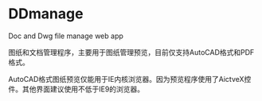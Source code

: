 # DDmanage
Doc and Dwg file manage web app

图纸和文档管理程序，主要用于图纸管理预览，目前仅支持AutoCAD格式和PDF格式。

AutoCAD格式图纸预览仅能用于IE内核浏览器。因为预览程序使用了AictveX控件。其他界面建议使用不低于IE9的浏览器。
